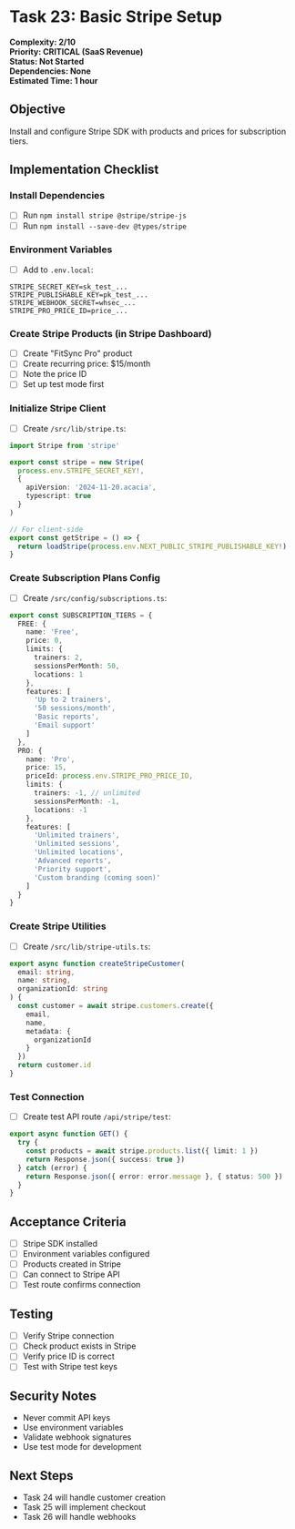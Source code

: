 # Task 23: Basic Stripe Setup

**Complexity: 2/10**  
**Priority: CRITICAL (SaaS Revenue)**  
**Status: Not Started**  
**Dependencies: None**  
**Estimated Time: 1 hour**

## Objective
Install and configure Stripe SDK with products and prices for subscription tiers.

## Implementation Checklist

### Install Dependencies
- [ ] Run `npm install stripe @stripe/stripe-js`
- [ ] Run `npm install --save-dev @types/stripe`

### Environment Variables
- [ ] Add to `.env.local`:
```env
STRIPE_SECRET_KEY=sk_test_...
STRIPE_PUBLISHABLE_KEY=pk_test_...
STRIPE_WEBHOOK_SECRET=whsec_...
STRIPE_PRO_PRICE_ID=price_...
```

### Create Stripe Products (in Stripe Dashboard)
- [ ] Create "FitSync Pro" product
- [ ] Create recurring price: $15/month
- [ ] Note the price ID
- [ ] Set up test mode first

### Initialize Stripe Client
- [ ] Create `/src/lib/stripe.ts`:
```typescript
import Stripe from 'stripe'

export const stripe = new Stripe(
  process.env.STRIPE_SECRET_KEY!, 
  {
    apiVersion: '2024-11-20.acacia',
    typescript: true
  }
)

// For client-side
export const getStripe = () => {
  return loadStripe(process.env.NEXT_PUBLIC_STRIPE_PUBLISHABLE_KEY!)
}
```

### Create Subscription Plans Config
- [ ] Create `/src/config/subscriptions.ts`:
```typescript
export const SUBSCRIPTION_TIERS = {
  FREE: {
    name: 'Free',
    price: 0,
    limits: {
      trainers: 2,
      sessionsPerMonth: 50,
      locations: 1
    },
    features: [
      'Up to 2 trainers',
      '50 sessions/month',
      'Basic reports',
      'Email support'
    ]
  },
  PRO: {
    name: 'Pro',
    price: 15,
    priceId: process.env.STRIPE_PRO_PRICE_ID,
    limits: {
      trainers: -1, // unlimited
      sessionsPerMonth: -1,
      locations: -1
    },
    features: [
      'Unlimited trainers',
      'Unlimited sessions',
      'Unlimited locations',
      'Advanced reports',
      'Priority support',
      'Custom branding (coming soon)'
    ]
  }
}
```

### Create Stripe Utilities
- [ ] Create `/src/lib/stripe-utils.ts`:
```typescript
export async function createStripeCustomer(
  email: string,
  name: string,
  organizationId: string
) {
  const customer = await stripe.customers.create({
    email,
    name,
    metadata: {
      organizationId
    }
  })
  return customer.id
}
```

### Test Connection
- [ ] Create test API route `/api/stripe/test`:
```typescript
export async function GET() {
  try {
    const products = await stripe.products.list({ limit: 1 })
    return Response.json({ success: true })
  } catch (error) {
    return Response.json({ error: error.message }, { status: 500 })
  }
}
```

## Acceptance Criteria
- [ ] Stripe SDK installed
- [ ] Environment variables configured
- [ ] Products created in Stripe
- [ ] Can connect to Stripe API
- [ ] Test route confirms connection

## Testing
- [ ] Verify Stripe connection
- [ ] Check product exists in Stripe
- [ ] Verify price ID is correct
- [ ] Test with Stripe test keys

## Security Notes
- Never commit API keys
- Use environment variables
- Validate webhook signatures
- Use test mode for development

## Next Steps
- Task 24 will handle customer creation
- Task 25 will implement checkout
- Task 26 will handle webhooks